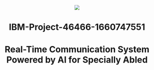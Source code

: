 <div align="center"><img src="https://user-images.githubusercontent.com/115576572/196229016-e13b9825-dc49-4dcc-b76f-ced72557d9f5.png">
 </br>                            

# IBM-Project-46466-1660747551
# Real-Time Communication System Powered by AI for Specially Abled
</div> 
